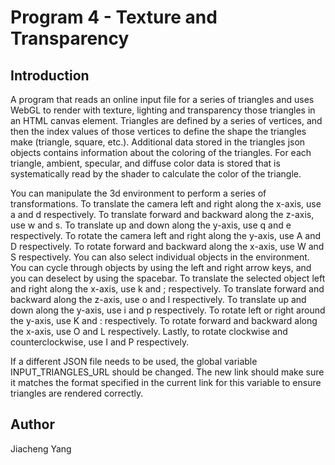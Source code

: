 # Program 4 - Texture and Transparency

## Introduction
A program that reads an online input file for a series of triangles and uses WebGL to render with texture, lighting and transparency those triangles in an HTML canvas element. Triangles are defined by a series of vertices, and then the index values of those vertices to define the shape the triangles make (triangle, square, etc.). Additional data stored in the triangles json objects contains information about the coloring of the triangles. For each triangle, ambient, specular, and diffuse color data is stored that is systematically read by the shader to calculate the color of the triangle.

You can manipulate the 3d environment to perform a series of transformations. To translate the camera left and right along the x-axis, use a and d respectively. To translate forward and backward along the z-axis, use w and s. To translate up and down along the y-axis, use q and e respectively. To rotate the camera left and right along the y-axis, use A and D respectively. To rotate forward and backward along the x-axis, use W and S respectively. You can also select individual objects in the environment. You can cycle through objects by using the left and right arrow keys, and you can deselect by using the spacebar. To translate the selected object left and right along the x-axis, use k and ; respectively. To translate forward and backward along the z-axis, use o and l respectively. To translate up and down along the y-axis, use i and p respectively. To rotate left or right around the y-axis, use K and : respectively. To rotate forward and backward along the x-axis, use O and L respectively. Lastly, to rotate clockwise and counterclockwise, use I and P respectively.


If a different JSON file needs to be used, the global variable INPUT_TRIANGLES_URL should be changed. The new link should make sure it matches the format specified in the current link for this variable to ensure triangles are rendered correctly.

## Author
Jiacheng Yang
